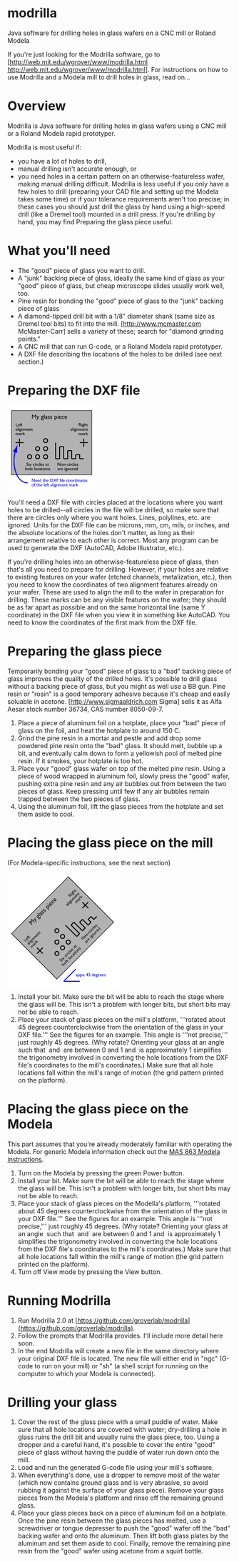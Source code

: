 # modrilla
Java software for drilling holes in glass wafers on a CNC mill or Roland Modela

If you're just looking for the Modrilla software, go to [http://web.mit.edu/wgrover/www/modrilla.html http://web.mit.edu/wgrover/www/modrilla.html].  For instructions on how to use Modrilla and a Modela mill to drill holes in glass, read on...



# Overview #

Modrilla is Java software for drilling holes in glass wafers using a CNC mill or a Roland Modela rapid prototyper.

Modrilla is most useful if:
* you have a lot of holes to drill,
* manual drilling isn't accurate enough, or
* you need holes in a certain pattern on an otherwise-featureless wafer, making manual drilling difficult.
Modrilla is less useful if you only have a few holes to drill (preparing your CAD file and setting up the Modela takes some time) or if your tolerance requirements aren't too precise; in these cases you should just drill the glass by hand using a high-speed drill (like a Dremel tool) mounted in a drill press.  If you're drilling by hand, you may find Preparing the glass piece useful.



# What you'll need #

* The "good" piece of glass you want to drill.
* A "junk" backing piece of glass, ideally the same kind of glass as your "good" piece of glass, but cheap microscope slides usually work well, too.
* Pine resin for bonding the "good" piece of glass to the "junk" backing piece of glass
* A diamond-tipped drill bit with a 1/8" diameter shank (same size as Dremel tool bits) to fit into the mill.  [http://www.mcmaster.com McMaster-Carr] sells a variety of these; search for "diamond grinding points."
* A CNC mill that can run G-code, or a Roland Modela rapid prototyper.
* A DXF file describing the locations of the holes to be drilled (see next section.)



# Preparing the DXF file #

![DXF file as seen on computer screen](Modrilla1.png)

You'll need a DXF file with circles placed at the locations where you want holes to be drilled--all circles in the file will be drilled, so make sure that there are circles only where you want holes.  Lines, polylines, etc. are ignored.  Units for the DXF file can be microns, mm, cm, mils, or inches, and the absolute locations of the holes don't matter, as long as their arrangement relative to each other is correct.  Most any program can be used to generate the DXF (AutoCAD, Adobe Illustrator, etc.).

If you're drilling holes into an otherwise-featureless piece of glass, then that's all you need to prepare for drilling.  However, if your holes are relative to existing features on your wafer (etched channels, metalization, etc.), then you need to know the coordinates of two alignment features already on your wafer.  These are used to align the mill to the wafer in preparation for drilling.  These marks can be any visible features on the wafer; they should be as far apart as possible and on the same horizontal line (same Y coordinate) in the DXF file when you view it in something like AutoCAD.  You need to know the coordinates of the first mark from the DXF file.



# Preparing the glass piece #

Temporarily bonding your "good" piece of glass to a "bad" backing piece of glass improves the quality of the drilled holes.  It's possible to drill glass without a backing piece of glass, but you might as well use a BB gun.  Pine resin or "rosin" is a good temporary adhesive because it's cheap and easily soluable in acetone.  [http://www.sigmaaldrich.com Sigma] sells it as Alfa Aesar stock number 36734, CAS number 8050-09-7.

1. Place a piece of aluminum foil on a hotplate, place your "bad" piece of glass on the foil, and heat the hotplate to around 150 C.
1. Grind the pine resin in a mortar and pestle and add drop some powdered pine resin onto the "bad" glass.  It should melt, bubble up a bit, and eventually calm down to form a yellowish pool of melted pine resin.  If it smokes, your hotplate is too hot.
1. Place your "good" glass wafer on top of the melted pine resin.  Using a piece of wood wrapped in aluminum foil, slowly press the "good" wafer, pushing extra pine resin and any air bubbles out from between the two pieces of glass.  Keep pressing until few if any air bubbles remain trapped between the two pieces of glass.
1. Using the aluminum foil, lift the glass pieces from the hotplate and set them aside to cool.

# Placing the glass piece on the mill #

(For Modela-specific instructions, see the next section)

![Orientation of glass piece on mill or Modela platform](Modrilla2.png)

1. Install your bit.  Make sure the bit will be able to reach the stage where the glass will be.  This isn't a problem with longer bits, but short bits may not be able to reach.
1. Place your stack of glass pieces on the mill's platform, '''rotated about 45 degrees counterclockwise from the orientation of the glass in your DXF file.'''  See the figures for an example.  This angle is '''not precise,''' just roughly 45 degrees.  (Why rotate?  Orienting your glass at an angle <math>\theta</math> such that <math>\sin \theta</math> and <math>\cos \theta</math> are between 0 and 1 and <math>\tan \theta </math> is approximately 1 simplifies the trigonometry involved in converting the hole locations from the DXF file's coordinates to the mill's coordinates.)  Make sure that all hole locations fall within the mill's range of motion (the grid pattern printed on the platform).

# Placing the glass piece on the Modela #

This part assumes that you're already moderately familiar with operating the Modela.  For generic Modela information check out the [MAS 863 Modela instructions](http://www.media.mit.edu/physics/pedagogy/fab/Modela%20Tutorial/tutorial.html).

1. Turn on the Modela by pressing the green Power button.
1. Install your bit.  Make sure the bit will be able to reach the stage where the glass will be.  This isn't a problem with longer bits, but short bits may not be able to reach.
1. Place your stack of glass pieces on the Modella's platform, '''rotated about 45 degrees counterclockwise from the orientation of the glass in your DXF file.'''  See the figures for an example.  This angle is '''not precise,''' just roughly 45 degrees.  (Why rotate?  Orienting your glass at an angle <math>\theta</math> such that <math>\sin \theta</math> and <math>\cos \theta</math> are between 0 and 1 and <math>\tan \theta </math> is approximately 1 simplifies the trigonometry involved in converting the hole locations from the DXF file's coordinates to the mill's coordinates.)  Make sure that all hole locations fall within the mill's range of motion (the grid pattern printed on the platform).
1. Turn off View mode by pressing the View button.

# Running Modrilla #

1. Run Modrilla 2.0 at [https://github.com/groverlab/modrilla](https://github.com/groverlab/modrilla).
1. Follow the prompts that Modrilla provides.  I'll include more detail here soon.
1. In the end Modrilla will create a new file in the same directory where your original DXF file is located.  The new file will either end in "ngc" (G-code to run on your mill) or "sh" (a shell script for running on the computer to which your Modela is connected).

# Drilling your glass #

1. Cover the rest of the glass piece with a small puddle of water.  Make sure that all hole locations are covered with water; dry-drilling a hole in glass ruins the drill bit and usually ruins the glass piece, too.  Using a dropper and a careful hand, it's possible to cover the entire "good" piece of glass without having the puddle of water run down onto the mill.
1. Load and run the generated G-code file using your mill's software.
1. When everything's done, use a dropper to remove most of the water (which now contains ground glass and is very abrasive, so avoid rubbing it against the surface of your glass piece).  Remove your glass pieces from the Modela's platform and rinse off the remaining ground glass.
1. Place your glass pieces back on a piece of aluminum foil on a hotplate.  Once the pine resin between the glass pieces has melted, use a screwdriver or tongue depresser to push the "good" wafer off the "bad" backing wafer and onto the aluminum.  Then lift both glass plates by the aluminum and set them aside to cool.  Finally, remove the remaining pine resin from the "good" wafer using acetone from a squirt bottle.
